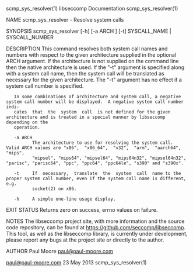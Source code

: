 scmp_sys_resolver(1)                                         libseccomp Documentation                                         scmp_sys_resolver(1)

NAME
       scmp_sys_resolver - Resolve system calls

SYNOPSIS
       scmp_sys_resolver [-h] [-a ARCH ] [-t] SYSCALL_NAME | SYSCALL_NUMBER

DESCRIPTION
       This command resolves both system call names and numbers with respect to the given architecture supplied in the optional ARCH argument.  If
       the architecture is not supplied on the command line then the native architecture is used.  If the "-t" argument is specified along with  a
       system  call  name,  then the system call will be translated as necessary for the given architecture.  The "-t" argument has no effect if a
       system call number is specified.

       In some combinations of architecture and system call, a negative system call number will be displayed.  A negative system call number indi‐
       cates  that  the  system  call  is not defined for the given architecture and is treated in a special manner by libseccomp depending on the
       operation.

       -a ARCH
              The architecture to use for resolving the system call.  Valid ARCH values are "x86",  "x86_64",  "x32",  "arm",  "aarch64",  "mips",
              "mipsel", "mips64", "mipsel64", "mips64n32", "mipsel64n32", "parisc", "parisc64", "ppc", "ppc64", "ppc64le", "s390" and "s390x".

       -t     If  necessary,  translate  the  system  call  name to the proper system call number, even if the system call name is different, e.g.
              socket(2) on x86.

       -h     A simple one-line usage display.

EXIT STATUS
       Returns zero on success, errno values on failure.

NOTES
       The libseccomp project site, with more information and the source code repository, can be found  at  https://github.com/seccomp/libseccomp.
       This tool, as well as the libseccomp library, is currently under development, please report any bugs at the project site or directly to the
       author.

AUTHOR
       Paul Moore <paul@paul-moore.com>

paul@paul-moore.com                                                 23 May 2013                                               scmp_sys_resolver(1)
